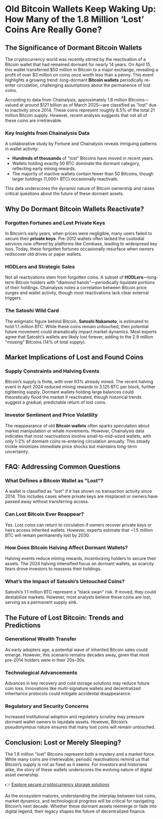 # Old Bitcoin Wallets Keep Waking Up: How Many of the 1.8 Million ‘Lost’ Coins Are Really Gone?

## The Significance of Dormant Bitcoin Wallets  

The cryptocurrency world was recently stirred by the reactivation of a Bitcoin wallet that had remained dormant for nearly 14 years. On April 15, this wallet transferred $50 million in Bitcoin to a major exchange, revealing a profit of over $3 million on coins once worth less than a penny. This event highlights a growing trend: long-dormant **Bitcoin wallets** periodically re-enter circulation, challenging assumptions about the permanence of lost coins.  

According to data from Chainalysis, approximately 1.8 million Bitcoins—valued at around $121 billion as of March 2025—are classified as "lost" due to inactivity since 2014. These coins represent roughly 8.5% of the total 21 million Bitcoin supply. However, recent analysis suggests that not all of these coins are irretrievable.  

### Key Insights from Chainalysis Data  

A collaborative study by Fortune and Chainalysis reveals intriguing patterns in wallet activity:  
- **Hundreds of thousands** of "lost" Bitcoins have moved in recent years.  
- Wallets holding exactly 50 BTC dominate the dormant category, reflecting early mining rewards.  
- The majority of inactive wallets contain fewer than 50 Bitcoins, though larger holdings (1,000+ BTC) occasionally reactivate.  

This data underscores the dynamic nature of Bitcoin ownership and raises critical questions about the future of these dormant assets.  

## Why Do Dormant Bitcoin Wallets Reactivate?  

### Forgotten Fortunes and Lost Private Keys  

In Bitcoin’s early years, when prices were negligible, many users failed to secure their **private keys**. Pre-2012 wallets often lacked the custodial services now offered by platforms like Coinbase, leading to widespread key loss. Today, these forgotten fortunes occasionally resurface when owners rediscover old drives or paper wallets.  

### HODLers and Strategic Sales  

Not all reactivations stem from forgotten coins. A subset of **HODLers**—long-term Bitcoin holders with "diamond hands"—periodically liquidate portions of their holdings. Chainalysis notes a correlation between Bitcoin price surges and wallet activity, though most reactivations lack clear external triggers.  

### The Satoshi Wild Card  

The enigmatic figure behind Bitcoin, **Satoshi Nakamoto**, is estimated to hold 1.1 million BTC. While these coins remain untouched, their potential future movement could dramatically impact market dynamics. Most experts agree that Satoshi’s wallets are likely lost forever, adding to the 2.9 million "missing" Bitcoins (14% of total supply).  

## Market Implications of Lost and Found Coins  

### Supply Constraints and Halving Events  

Bitcoin’s supply is finite, with over 93% already mined. The recent halving event in April 2024 reduced mining rewards to 3.125 BTC per block, further tightening supply. Dormant wallets holding large balances could theoretically flood the market if reactivated, though historical trends suggest a gradual, predictable return of lost coins.  

### Investor Sentiment and Price Volatility  

The reappearance of old **Bitcoin wallets** often sparks speculation about market manipulation or whale movements. However, Chainalysis data indicates that most reactivations involve small-to-mid-sized wallets, with only 1-2% of dormant coins re-entering circulation annually. This steady trickle minimizes immediate price shocks but maintains long-term uncertainty.  

## FAQ: Addressing Common Questions  

### What Defines a Bitcoin Wallet as "Lost"?  
A wallet is classified as "lost" if it has shown no transaction activity since 2014. This includes cases where private keys are misplaced or owners have passed away without transferring access.  

### Can Lost Bitcoin Ever Reappear?  
Yes. Lost coins can return to circulation if owners recover private keys or heirs access inherited wallets. However, experts estimate that ~1.5 million BTC will remain permanently lost by 2030.  

### How Does Bitcoin Halving Affect Dormant Wallets?  
Halving events reduce mining rewards, incentivizing holders to secure their assets. The 2024 halving intensified focus on dormant wallets, as scarcity fears drove investors to reassess their holdings.  

### What’s the Impact of Satoshi’s Untouched Coins?  
Satoshi’s 1.1 million BTC represent a "black swan" risk. If moved, they could destabilize markets. However, most analysts believe these coins are lost, serving as a permanent supply sink.  

## The Future of Lost Bitcoin: Trends and Predictions  

### Generational Wealth Transfer  

As early adopters age, a potential wave of inherited Bitcoin sales could emerge. However, this scenario remains decades away, given that most pre-2014 holders were in their 20s–30s.  

### Technological Advancements  

Advances in key recovery and cold storage solutions may reduce future coin loss. Innovations like multi-signature wallets and decentralized inheritance protocols could mitigate accidental disappearance.  

### Regulatory and Security Concerns  

Increased institutional adoption and regulatory scrutiny may pressure dormant wallet owners to liquidate assets. However, Bitcoin’s pseudonymous nature ensures that many lost coins will remain untouched.  

## Conclusion: Lost or Merely Sleeping?  

The 1.8 million "lost" Bitcoins represent both a mystery and a market force. While many coins are irretrievable, periodic reactivations remind us that Bitcoin’s supply is not as fixed as it seems. For investors and historians alike, the story of these wallets underscores the evolving nature of digital asset ownership.  

👉 [Explore secure cryptocurrency storage solutions](https://bit.ly/okx-bonus)  

As the ecosystem matures, understanding the interplay between lost coins, market dynamics, and technological progress will be critical for navigating Bitcoin’s next decade. Whether these dormant assets reemerge or fade into digital legend, their legacy shapes the future of decentralized finance.